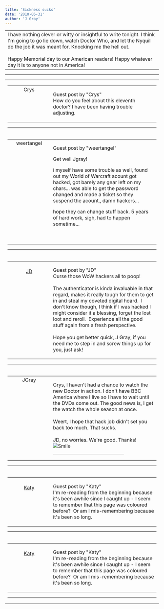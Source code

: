```yaml
---
title: 'Sickness sucks'
date: '2010-05-31'
author: 'J Gray'
---
```


<div>
<!-- Main content here -->
<table border="0" class="post"><tbody><tr><td>
   
   <div class="post_body">
       I have nothing clever or witty or insightful to write tonight. I think I'm going to go lie down, watch Doctor Who, and let the Nyquil do the job it was meant for. Knocking me the hell out.<br><br>Happy Memorial day to our American readers! Happy whatever day it is to anyone not in America!<br>
   </div>
   </td></tr>
   </tbody></table><hr><table style="width:100%; border:0;" class="comment_table"><tbody><tr><td width="100%"><a name=""> </a><div style="width:100%;" class="comment"><table border="0" width="100%"><tbody><tr><td align="center" valign="top" width="125">
<span class="comment_title"><center>Crys<br></center><a name="69">&nbsp;</a></span><br>
<center><img src="https://www.gravatar.com/avatar.php?gravatar_id=6dd00c18168a0181f89eca23ddca9c3e&amp;default=http%3A%2F%2Fmysteriesofthearcana.com%2Ftemplates%2Fmain%2Fimages%2Favatar.gif&amp;size=80&amp;rating=g" border="0" alt=""></center>
</td>
<td valign="top">


<p class="comment_text"> </p><p class="comment_text"><span class="forum_info">Guest post by "Crys"</span><br> How do you feel about this eleventh doctor?&nbsp;I have been having trouble adjusting.&nbsp;</p>
 

</td></tr></tbody></table>
<hr></div></td></tr><tr><td width="100%"><a name=""> </a><div style="width:100%;" class="comment"><table border="0" width="100%"><tbody><tr><td align="center" valign="top" width="125">
<span class="comment_title"><center>weertangel<br></center><a name="70">&nbsp;</a></span><br>
<center><img src="https://www.gravatar.com/avatar.php?gravatar_id=1d9d96987c3709dcf53e59cf6c659b81&amp;default=http%3A%2F%2Fmysteriesofthearcana.com%2Ftemplates%2Fmain%2Fimages%2Favatar.gif&amp;size=80&amp;rating=g" border="0" alt=""></center>
</td>
<td valign="top">


<p class="comment_text"> </p><p class="comment_text"><span class="forum_info">Guest post by "weertangel"</span><br> </p><p>Get well Jgray! </p> <p>i myself have some trouble as well, found out my World of Warcraft acount got hacked, got barely any gear left on my chars... was able to get the password changed and made a ticket so they suspend the acount., damn hackers...</p> <p>hope they can change stuff back. 5 years of hard work, sigh, had to happen sometime...</p> <p>&nbsp;</p>
 

</td></tr></tbody></table>
<hr></div></td></tr><tr><td width="100%"><a name=""> </a><div style="width:100%;" class="comment"><table border="0" width="100%"><tbody><tr><td align="center" valign="top" width="125">
<span class="comment_title"><center><br><a href="https://www.dragonpowered.com" target="_blank">JD</a><br></center><a name="71">&nbsp;</a></span><br>
<center><img src="https://www.gravatar.com/avatar.php?gravatar_id=ca086ab32c3326c1cca9697fd6eb1aec&amp;default=http%3A%2F%2Fmysteriesofthearcana.com%2Ftemplates%2Fmain%2Fimages%2Favatar.gif&amp;size=80&amp;rating=g" border="0" alt=""></center>
</td>
<td valign="top">


<p class="comment_text"> </p><p class="comment_text"><span class="forum_info">Guest post by "JD"</span><br> Curse those WoW hackers all to poop!<br><br>The authenticator is kinda invaluable in that regard, makes it really tough for them to get in and steal my coveted digital hoard.&nbsp; I don't know though, I think if I was hacked I might consider it a blessing, forget the lost loot and reroll.&nbsp; Experience all the good stuff again from a fresh perspective.<br><br>Hope you get better quick, J Gray, if you need me to step in and screw things up for you, just ask!<br></p>
 

</td></tr></tbody></table>
<hr></div></td></tr><tr><td width="100%"><a name=""> </a><div style="width:100%;" class="comment"><table border="0" width="100%"><tbody><tr><td align="center" valign="top" width="125">
<span class="comment_title"><center>JGray</center><a name="72">&nbsp;</a></span><br>
<center><img src="https://www.gravatar.com/avatar.php?gravatar_id=3de6483cf7ef4947f33483faa590f1a0&amp;default=http%3A%2F%2Fmysteriesofthearcana.com%2Ftemplates%2Fmain%2Fimages%2Favatar.gif&amp;size=100&amp;rating=g" border="0" alt=""></center>
</td>
<td valign="top">


<p class="comment_text"> </p><p class="comment_text">Crys, I haven't had a chance to watch the new Doctor in action. I don't have BBC America where I live so I have to wait until the DVDs come out. The good news is, I get the watch the whole season at once.<br><br>Weert, I hope that hack job didn't set you back too much. That sucks.<br><br>JD, no worries. We're good. Thanks! <img src="/smilies/smile.gif" alt="Smile" border="0"><br></p>
 <hr width="70%">

</td></tr></tbody></table>
<hr></div></td></tr><tr><td width="100%"><a name=""> </a><div style="width:100%;" class="comment"><table border="0" width="100%"><tbody><tr><td align="center" valign="top" width="125">
<span class="comment_title"><center><br><a href="http://katya-s69.livejournal.com/" target="_blank">Katy</a><br></center><a name="423">&nbsp;</a></span><br>
<center><img src="https://www.gravatar.com/avatar.php?gravatar_id=b7d33aed217fbd6aa0920639efbb18f2&amp;default=http%3A%2F%2Fmysteriesofthearcana.com%2Ftemplates%2Fmain%2Fimages%2Favatar.gif&amp;size=80&amp;rating=g" border="0" alt=""></center>
</td>
<td valign="top">


<p class="comment_text"> </p><p class="comment_text"><span class="forum_info">Guest post by "Katy"</span><br> I'm re-reading from the beginning because it's been awhile since I caught up - I seem to remember that this page was coloured before? &nbsp;Or am I mis-remembering because it's been so long.</p>
 

</td></tr></tbody></table>
<hr></div></td></tr><tr><td width="100%"><a name=""> </a><div style="width:100%;" class="comment"><table border="0" width="100%"><tbody><tr><td align="center" valign="top" width="125">
<span class="comment_title"><center><br><a href="http://katya-s69.livejournal.com/" target="_blank">Katy</a><br></center><a name="424">&nbsp;</a></span><br>
<center><img src="https://www.gravatar.com/avatar.php?gravatar_id=b7d33aed217fbd6aa0920639efbb18f2&amp;default=http%3A%2F%2Fmysteriesofthearcana.com%2Ftemplates%2Fmain%2Fimages%2Favatar.gif&amp;size=80&amp;rating=g" border="0" alt=""></center>
</td>
<td valign="top">


<p class="comment_text"> </p><p class="comment_text"><span class="forum_info">Guest post by "Katy"</span><br> I'm re-reading from the beginning because it's been awhile since I caught up - I seem to remember that this page was coloured before? &nbsp;Or am I mis-remembering because it's been so long.</p>
 

</td></tr></tbody></table>
<hr></div></td></tr></tbody></table>
<!-- End main content -->
              </div>
